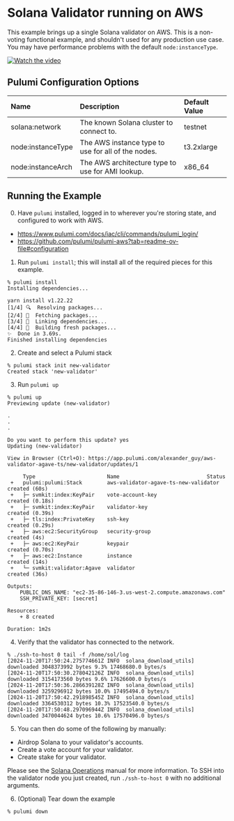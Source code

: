 # Solana Validator running on AWS

This example brings up a single Solana validator on AWS.  This is a
non-voting functional example, and shouldn't used for any production
use case.  You may have performance problems with the default
`node:instanceType`.

[![Watch the video](https://img.youtube.com/vi/jHvUuGpmU9o/0.jpg)](https://youtu.be/jHvUuGpmU9o)

## Pulumi Configuration Options

| Name              | Description                                                       | Default Value |
| :---------------- | :---------------------------------------------------------------- | :------------ |
| solana:network    | The known Solana cluster to connect to.                           | testnet       |
| node:instanceType | The AWS instance type to use for all of the nodes.                | t3.2xlarge    |
| node:instanceArch | The AWS architecture type to use for AMI lookup.                  | x86_64        |

## Running the Example

0. Have `pulumi` installed, logged in to wherever you're storing state, and configured to work with AWS.

- https://www.pulumi.com/docs/iac/cli/commands/pulumi_login/
- https://github.com/pulumi/pulumi-aws?tab=readme-ov-file#configuration

1. Run `pulumi install`; this will install all of the required pieces for this example.

```
% pulumi install
Installing dependencies...

yarn install v1.22.22
[1/4] 🔍  Resolving packages...
[2/4] 🚚  Fetching packages...
[3/4] 🔗  Linking dependencies...
[4/4] 🔨  Building fresh packages...
✨  Done in 3.69s.
Finished installing dependencies
```

2. Create and select a Pulumi stack

```
% pulumi stack init new-validator
Created stack 'new-validator'
```

3. Run `pulumi up`

```
% pulumi up
Previewing update (new-validator)

.
.
.

Do you want to perform this update? yes
Updating (new-validator)

View in Browser (Ctrl+O): https://app.pulumi.com/alexander_guy/aws-validator-agave-ts/new-validator/updates/1

     Type                       Name                            Status
 +   pulumi:pulumi:Stack        aws-validator-agave-ts-new-validator  created (60s)
 +   ├─ svmkit:index:KeyPair    vote-account-key                      created (0.18s)
 +   ├─ svmkit:index:KeyPair    validator-key                         created (0.39s)
 +   ├─ tls:index:PrivateKey    ssh-key                               created (0.29s)
 +   ├─ aws:ec2:SecurityGroup   security-group                        created (4s)
 +   ├─ aws:ec2:KeyPair         keypair                               created (0.70s)
 +   ├─ aws:ec2:Instance        instance                              created (14s)
 +   └─ svmkit:validator:Agave  validator                             created (36s)

Outputs:
    PUBLIC_DNS_NAME: "ec2-35-86-146-3.us-west-2.compute.amazonaws.com"
    SSH_PRIVATE_KEY: [secret]

Resources:
    + 8 created

Duration: 1m2s
```

4. Verify that the validator has connected to the network.

```
% ./ssh-to-host 0 tail -f /home/sol/log
[2024-11-20T17:50:24.275774661Z INFO  solana_download_utils] downloaded 3048373992 bytes 9.3% 17468680.0 bytes/s
[2024-11-20T17:50:30.278042126Z INFO  solana_download_utils] downloaded 3154173560 bytes 9.6% 17626600.0 bytes/s
[2024-11-20T17:50:36.286639128Z INFO  solana_download_utils] downloaded 3259296912 bytes 10.0% 17495494.0 bytes/s
[2024-11-20T17:50:42.291898545Z INFO  solana_download_utils] downloaded 3364530312 bytes 10.3% 17523540.0 bytes/s
[2024-11-20T17:50:48.297096944Z INFO  solana_download_utils] downloaded 3470044624 bytes 10.6% 17570496.0 bytes/s
```

5. You can then do some of the following by manually:

- Airdrop Solana to your validator's accounts.
- Create a vote account for your validator.
- Create stake for your validator.

Please see the [Solana Operations](https://docs.solanalabs.com/operations/) manual for more information.
To SSH into the validator node you just created, run `./ssh-to-host 0` with no additional arguments.

6. (Optional) Tear down the example

```
% pulumi down
```
